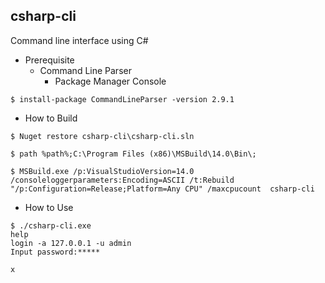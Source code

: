 
## csharp-cli

Command line interface using C# 

* Prerequisite
  * Command Line Parser 
    * Package Manager Console
	
```
$ install-package CommandLineParser -version 2.9.1
```

* How to Build 

```
$ Nuget restore csharp-cli\csharp-cli.sln 

$ path %path%;C:\Program Files (x86)\MSBuild\14.0\Bin\;

$ MSBuild.exe /p:VisualStudioVersion=14.0 /consoleloggerparameters:Encoding=ASCII /t:Rebuild "/p:Configuration=Release;Platform=Any CPU" /maxcpucount  csharp-cli

```

* How to Use

```
$ ./csharp-cli.exe
help 
login -a 127.0.0.1 -u admin
Input password:*****

x
```